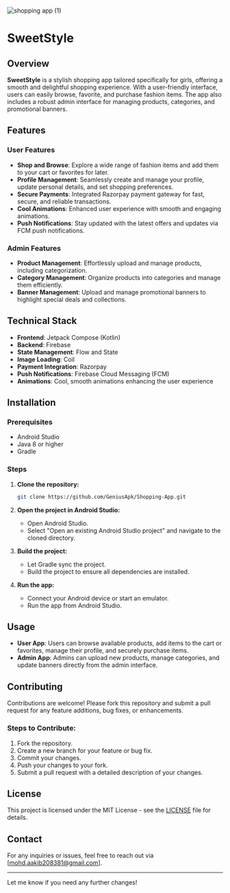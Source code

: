 ![shopping app (1)](https://github.com/user-attachments/assets/8bd7fc0b-a12d-4624-8351-7d0d00ef00e2)


# SweetStyle

## Overview

**SweetStyle** is a stylish shopping app tailored specifically for girls, offering a smooth and delightful shopping experience. With a user-friendly interface, users can easily browse, favorite, and purchase fashion items. The app also includes a robust admin interface for managing products, categories, and promotional banners.

## Features

### User Features
- **Shop and Browse**: Explore a wide range of fashion items and add them to your cart or favorites for later.
- **Profile Management**: Seamlessly create and manage your profile, update personal details, and set shopping preferences.
- **Secure Payments**: Integrated Razorpay payment gateway for fast, secure, and reliable transactions.
- **Cool Animations**: Enhanced user experience with smooth and engaging animations.
- **Push Notifications**: Stay updated with the latest offers and updates via FCM push notifications.

### Admin Features
- **Product Management**: Effortlessly upload and manage products, including categorization.
- **Category Management**: Organize products into categories and manage them efficiently.
- **Banner Management**: Upload and manage promotional banners to highlight special deals and collections.

## Technical Stack

- **Frontend**: Jetpack Compose (Kotlin)
- **Backend**: Firebase
- **State Management**: Flow and State
- **Image Loading**: Coil
- **Payment Integration**: Razorpay
- **Push Notifications**: Firebase Cloud Messaging (FCM)
- **Animations**: Cool, smooth animations enhancing the user experience

## Installation

### Prerequisites
- Android Studio
- Java 8 or higher
- Gradle

### Steps
1. **Clone the repository:**
    ```bash
    git clone https://github.com/GeniusApk/Shopping-App.git
    ```
2. **Open the project in Android Studio:**
    - Open Android Studio.
    - Select "Open an existing Android Studio project" and navigate to the cloned directory.
    
3. **Build the project:**
    - Let Gradle sync the project.
    - Build the project to ensure all dependencies are installed.

4. **Run the app:**
    - Connect your Android device or start an emulator.
    - Run the app from Android Studio.

## Usage

- **User App**: Users can browse available products, add items to the cart or favorites, manage their profile, and securely purchase items.
- **Admin App**: Admins can upload new products, manage categories, and update banners directly from the admin interface.

## Contributing

Contributions are welcome! Please fork this repository and submit a pull request for any feature additions, bug fixes, or enhancements.

### Steps to Contribute:
1. Fork the repository.
2. Create a new branch for your feature or bug fix.
3. Commit your changes.
4. Push your changes to your fork.
5. Submit a pull request with a detailed description of your changes.

## License

This project is licensed under the MIT License - see the [LICENSE](LICENSE) file for details.

## Contact

For any inquiries or issues, feel free to reach out via [mohd.aakib208381@gmail.com].

---

Let me know if you need any further changes!
